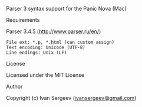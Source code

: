 Parser 3 syntax support for the Panic Nova (Mac)

Requirements

Parser 3.4.5 (http://www.parser.ru/en/)

	File ext: *.p, *.html (can custom assign)
	Text encoding: Unicode (UTF-8)
	Line endings: Unix (LF)

License

Licensed under the MIT License

Author

Copyright (c) Ivan Sergeev (ivansergeev@gmail.com)